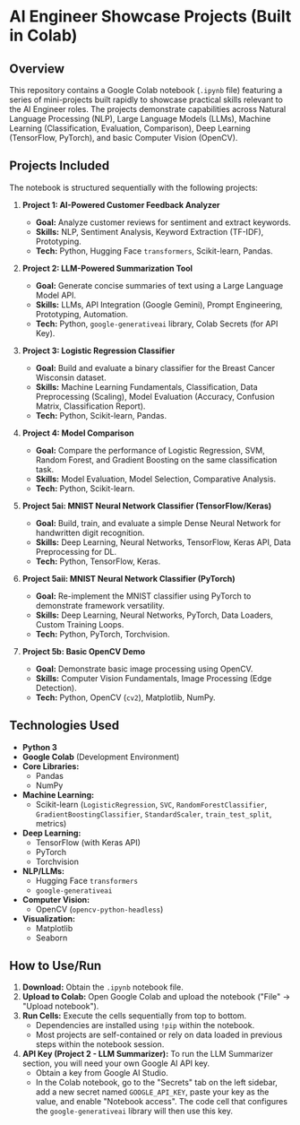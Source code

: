 # AI Engineer Showcase Projects (Built in Colab)

## Overview

This repository contains a Google Colab notebook (`.ipynb` file) featuring a series of mini-projects built rapidly to showcase practical skills relevant to the AI Engineer roles. The projects demonstrate capabilities across Natural Language Processing (NLP), Large Language Models (LLMs), Machine Learning (Classification, Evaluation, Comparison), Deep Learning (TensorFlow, PyTorch), and basic Computer Vision (OpenCV).

## Projects Included

The notebook is structured sequentially with the following projects:

1.  **Project 1: AI-Powered Customer Feedback Analyzer**
    * **Goal:** Analyze customer reviews for sentiment and extract keywords.
    * **Skills:** NLP, Sentiment Analysis, Keyword Extraction (TF-IDF), Prototyping.
    * **Tech:** Python, Hugging Face `transformers`, Scikit-learn, Pandas.

2.  **Project 2: LLM-Powered Summarization Tool**
    * **Goal:** Generate concise summaries of text using a Large Language Model API.
    * **Skills:** LLMs, API Integration (Google Gemini), Prompt Engineering, Prototyping, Automation.
    * **Tech:** Python, `google-generativeai` library, Colab Secrets (for API Key).

3.  **Project 3: Logistic Regression Classifier**
    * **Goal:** Build and evaluate a binary classifier for the Breast Cancer Wisconsin dataset.
    * **Skills:** Machine Learning Fundamentals, Classification, Data Preprocessing (Scaling), Model Evaluation (Accuracy, Confusion Matrix, Classification Report).
    * **Tech:** Python, Scikit-learn, Pandas.

4.  **Project 4: Model Comparison**
    * **Goal:** Compare the performance of Logistic Regression, SVM, Random Forest, and Gradient Boosting on the same classification task.
    * **Skills:** Model Evaluation, Model Selection, Comparative Analysis.
    * **Tech:** Python, Scikit-learn.

5.  **Project 5ai: MNIST Neural Network Classifier (TensorFlow/Keras)**
    * **Goal:** Build, train, and evaluate a simple Dense Neural Network for handwritten digit recognition.
    * **Skills:** Deep Learning, Neural Networks, TensorFlow, Keras API, Data Preprocessing for DL.
    * **Tech:** Python, TensorFlow, Keras.

6.  **Project 5aii: MNIST Neural Network Classifier (PyTorch)**
    * **Goal:** Re-implement the MNIST classifier using PyTorch to demonstrate framework versatility.
    * **Skills:** Deep Learning, Neural Networks, PyTorch, Data Loaders, Custom Training Loops.
    * **Tech:** Python, PyTorch, Torchvision.

7.  **Project 5b: Basic OpenCV Demo**
    * **Goal:** Demonstrate basic image processing using OpenCV.
    * **Skills:** Computer Vision Fundamentals, Image Processing (Edge Detection).
    * **Tech:** Python, OpenCV (`cv2`), Matplotlib, NumPy.

## Technologies Used

* **Python 3**
* **Google Colab** (Development Environment)
* **Core Libraries:**
    * Pandas
    * NumPy
* **Machine Learning:**
    * Scikit-learn (`LogisticRegression`, `SVC`, `RandomForestClassifier`, `GradientBoostingClassifier`, `StandardScaler`, `train_test_split`, metrics)
* **Deep Learning:**
    * TensorFlow (with Keras API)
    * PyTorch
    * Torchvision
* **NLP/LLMs:**
    * Hugging Face `transformers`
    * `google-generativeai`
* **Computer Vision:**
    * OpenCV (`opencv-python-headless`)
* **Visualization:**
    * Matplotlib
    * Seaborn

## How to Use/Run

1.  **Download:** Obtain the `.ipynb` notebook file.
2.  **Upload to Colab:** Open Google Colab and upload the notebook ("File" -> "Upload notebook").
3.  **Run Cells:** Execute the cells sequentially from top to bottom.
    * Dependencies are installed using `!pip` within the notebook.
    * Most projects are self-contained or rely on data loaded in previous steps within the notebook session.
4.  **API Key (Project 2 - LLM Summarizer):** To run the LLM Summarizer section, you will need your own Google AI API key.
    * Obtain a key from Google AI Studio.
    * In the Colab notebook, go to the "Secrets" tab on the left sidebar, add a new secret named `GOOGLE_API_KEY`, paste your key as the value, and enable "Notebook access". The code cell that configures the `google-generativeai` library will then use this key.
